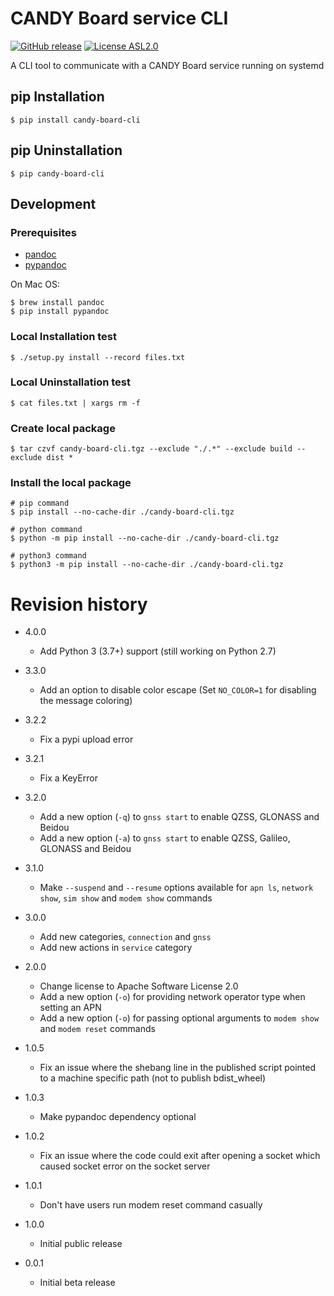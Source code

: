 # CANDY Board service CLI

[![GitHub release](https://img.shields.io/github/release/CANDY-LINE/candy-board-cli.svg)](https://github.com/CANDY-LINE/candy-board-cli/releases/latest)
[![License ASL2.0](https://img.shields.io/github/license/CANDY-LINE/candy-board-cli.svg)](https://opensource.org/licenses/Apache-2.0)

A CLI tool to communicate with a CANDY Board service running on systemd

## pip Installation

```
$ pip install candy-board-cli
```

## pip Uninstallation

```
$ pip candy-board-cli
```

## Development

### Prerequisites

 * [pandoc](http://pandoc.org)
 * [pypandoc](https://pypi.python.org/pypi/pypandoc/1.2.0)

On Mac OS:

```
$ brew install pandoc
$ pip install pypandoc
```

### Local Installation test

```
$ ./setup.py install --record files.txt
```

### Local Uninstallation test

```
$ cat files.txt | xargs rm -f
```

### Create local package

```
$ tar czvf candy-board-cli.tgz --exclude "./.*" --exclude build --exclude dist *
```

### Install the local package

```
# pip command
$ pip install --no-cache-dir ./candy-board-cli.tgz 

# python command
$ python -m pip install --no-cache-dir ./candy-board-cli.tgz 

# python3 command
$ python3 -m pip install --no-cache-dir ./candy-board-cli.tgz 
```

# Revision history
* 4.0.0
    - Add Python 3 (3.7+) support (still working on Python 2.7)

* 3.3.0
   - Add an option to disable color escape (Set `NO_COLOR=1` for disabling the message coloring)

* 3.2.2
   - Fix a pypi upload error

* 3.2.1
    - Fix a KeyError

* 3.2.0
    - Add a new option (`-q`) to `gnss start` to enable QZSS, GLONASS and Beidou
    - Add a new option (`-a`) to `gnss start` to enable QZSS, Galileo, GLONASS and Beidou

* 3.1.0
    - Make `--suspend` and `--resume` options available for `apn ls`, `network show`, `sim show` and `modem show` commands

* 3.0.0
    - Add new categories, `connection` and `gnss`
    - Add new actions in `service` category

* 2.0.0
    - Change license to Apache Software License 2.0
    - Add a new option (`-o`) for providing network operator type when setting an APN
    - Add a new option (`-o`) for passing optional arguments to `modem show` and `modem reset` commands

* 1.0.5
    - Fix an issue where the shebang line in the published script pointed to a machine specific path (not to publish bdist_wheel)

* 1.0.3
    - Make pypandoc dependency optional

* 1.0.2
    - Fix an issue where the code could exit after opening a socket which caused socket error on the socket server

* 1.0.1
    - Don't have users run modem reset command casually

* 1.0.0
    - Initial public release

* 0.0.1
    - Initial beta release
